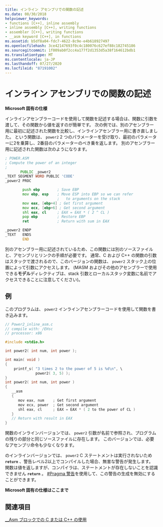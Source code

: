 ```yaml
---
title: インライン アセンブリでの関数の記述
ms.date: 08/30/2018
helpviewer_keywords:
- functions [C++], inline assembly
- inline assembly [C++], writing functions
- assembler [C++], writing functions
- __asm keyword [C++], in functions
ms.assetid: b5df8a04-fdc7-4622-8c9e-e4b618927497
ms.openlocfilehash: 3ce42147693f0c4c180076c627ef88c182745186
ms.sourcegitcommit: 1f009ab0f2cc4a177f2d1353d5a38f164612bdb1
ms.translationtype: MT
ms.contentlocale: ja-JP
ms.lasthandoff: 07/27/2020
ms.locfileid: "87191002"
---
```

# <a name="writing-functions-with-inline-assembly"></a>インライン アセンブリでの関数の記述

**Microsoft 固有の仕様**

インラインアセンブラーコードを使用して関数を記述する場合は、関数に引数を渡して、その関数から値を返すのが簡単です。 次の例では、別のアセンブラー用に最初に記述された関数を比較し、インラインアセンブラー用に書き直しました。 という関数は、 `power2` 2 つのパラメーターを受け取り、最初のパラメーターに2を乗算し、2番目のパラメーターのべき乗を返します。 別のアセンブラー用に記述された関数は次のようになります。

```asm
; POWER.ASM
; Compute the power of an integer
;
       PUBLIC _power2
_TEXT SEGMENT WORD PUBLIC 'CODE'
_power2 PROC

        push ebp        ; Save EBP
        mov ebp, esp    ; Move ESP into EBP so we can refer
                        ;   to arguments on the stack
        mov eax, [ebp+4] ; Get first argument
        mov ecx, [ebp+6] ; Get second argument
        shl eax, cl     ; EAX = EAX * ( 2 ^ CL )
        pop ebp         ; Restore EBP
        ret             ; Return with sum in EAX

_power2 ENDP
_TEXT   ENDS
        END
```

別のアセンブラー用に記述されているため、この関数には別のソースファイルと、アセンブリとリンクの手順が必要です。 通常、C および C++ の関数の引数はスタックで渡されるので、このバージョンの関数は、 `power2` スタック上の位置によって引数にアクセスします。 (MASM およびその他のアセンブラーで使用できる**モデル**ディレクティブは、stack 引数とローカルスタック変数に名前でアクセスできることに注意してください)。

## <a name="example"></a>例

このプログラムは、 `power2` インラインアセンブラーコードを使用して関数を書き込みます。

```cpp
// Power2_inline_asm.c
// compile with: /EHsc
// processor: x86

#include <stdio.h>

int power2( int num, int power );

int main( void )
{
    printf_s( "3 times 2 to the power of 5 is %d\n", \
              power2( 3, 5) );
}
int power2( int num, int power )
{
   __asm
   {
      mov eax, num    ; Get first argument
      mov ecx, power  ; Get second argument
      shl eax, cl     ; EAX = EAX * ( 2 to the power of CL )
   }
   // Return with result in EAX
}
```

関数のインラインバージョンでは、 `power2` 引数が名前で参照され、プログラムの残りの部分と同じソースファイルに存在します。 このバージョンでは、必要なアセンブリ命令も少なくなります。

のインラインバージョンでは、 `power2` C ステートメントは実行されないため **`return`** 、警告レベル2以上でコンパイルした場合、無害な警告が発生します。 関数は値を返しますが、コンパイラは、ステートメントが存在しないことを認識できません **`return`** 。 [#Pragma 警告](../../preprocessor/warning.md)を使用して、この警告の生成を無効にすることができます。

**Microsoft 固有の仕様はここまで**

## <a name="see-also"></a>関連項目

[__Asm ブロックでの C または C++ の使用](../../assembler/inline/using-c-or-cpp-in-asm-blocks.md)<br/>
